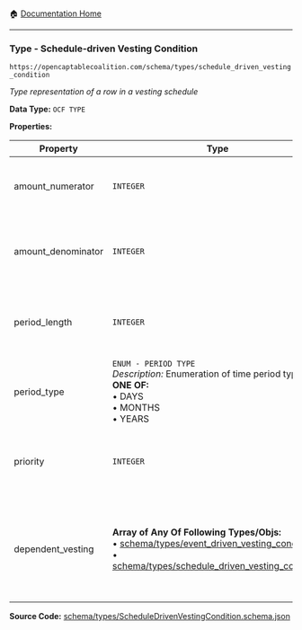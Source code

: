 :house: [Documentation Home](/README.md)

---

### Type - Schedule-driven Vesting Condition

`https://opencaptablecoalition.com/schema/types/schedule_driven_vesting_condition`

_Type representation of a row in a vesting schedule_

**Data Type:** `OCF TYPE`

**Properties:**

| Property           | Type                                                                                                                                                                                                                                                                                                         | Description                                                                     | Required   |
| ------------------ | ------------------------------------------------------------------------------------------------------------------------------------------------------------------------------------------------------------------------------------------------------------------------------------------------------------ | ------------------------------------------------------------------------------- | ---------- |
| amount_numerator   | `INTEGER`                                                                                                                                                                                                                                                                                                    | Numerator of the tranche amount (e.g. 1 in 1/48th)                              | `REQUIRED` |
| amount_denominator | `INTEGER`                                                                                                                                                                                                                                                                                                    | Denominator of the tranche amount (e.g. 48 in 1/48th)                           | `REQUIRED` |
| period_length      | `INTEGER`                                                                                                                                                                                                                                                                                                    | Length of period following the vesting start date for this tranche              | `REQUIRED` |
| period_type        | `ENUM - PERIOD TYPE`</br>_Description:_ Enumeration of time period types</br>**ONE OF:**</br>&bull; DAYS</br>&bull; MONTHS</br>&bull; YEARS</br>                                                                                                                                                             | Type of period (days, months, years)                                            | `REQUIRED` |
| priority           | `INTEGER`                                                                                                                                                                                                                                                                                                    | What order should this period be calculated (1 is highest priority)             | -          |
| dependent_vesting  | **Array of Any Of Following Types/Objs:**</br>&bull; [schema/types/event_driven_vesting_condition](/docs/schema/types/schema-types-event_driven_vesting_condition.md)</br>&bull; [schema/types/schedule_driven_vesting_condition](/docs/schema/types/schema-types-schedule_driven_vesting_condition.md)</br> | Vesting periods or conditions which become operative once this condition is met | -          |

**Source Code:** [schema/types/ScheduleDrivenVestingCondition.schema.json](/schema/types/ScheduleDrivenVestingCondition.schema.json)

